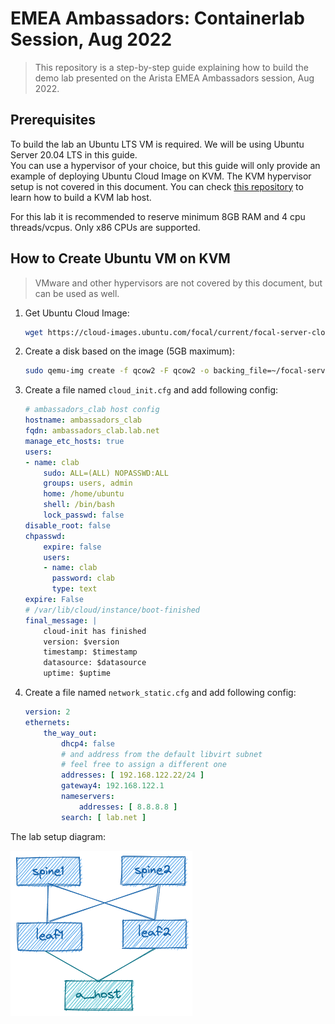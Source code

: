 # EMEA Ambassadors: Containerlab Session, Aug 2022

> This repository is a step-by-step guide explaining how to build the demo lab presented on the Arista EMEA Ambassadors session, Aug 2022.

## Prerequisites

To build the lab an Ubuntu LTS VM is required.  We will be using Ubuntu Server 20.04 LTS in this guide.  
You can use a hypervisor of your choice, but this guide will only provide an example of deploying Ubuntu Cloud Image on KVM. The KVM hypervisor setup is not covered in this document. You can check [this repository](https://github.com/arista-netdevops-community/kvm-lab-for-network-engineers) to learn how to build a KVM lab host.

For this lab it is recommended to reserve minimum 8GB RAM and 4 cpu threads/vcpus. Only x86 CPUs are supported.

## How to Create Ubuntu VM on KVM

> VMware and other hypervisors are not covered by this document, but can be used as well.

1. Get Ubuntu Cloud Image:

   ```bash
   wget https://cloud-images.ubuntu.com/focal/current/focal-server-cloudimg-amd64-disk-kvm.img
   ```

2. Create a disk based on the image (5GB maximum):

    ```bash
    sudo qemu-img create -f qcow2 -F qcow2 -o backing_file=~/focal-server-cloudimg-amd64-disk-kvm.img /var/lib/libvirt/images/arista_ambassadors_clab.qcow2 5G
    ```

3. Create a file named `cloud_init.cfg` and add following config:

    ```yaml
    # ambassadors_clab host config
    hostname: ambassadors_clab
    fqdn: ambassadors_clab.lab.net
    manage_etc_hosts: true
    users:
    - name: clab
        sudo: ALL=(ALL) NOPASSWD:ALL
        groups: users, admin
        home: /home/ubuntu
        shell: /bin/bash
        lock_passwd: false
    disable_root: false
    chpasswd:
        expire: false
        users:
        - name: clab
          password: clab
          type: text
    expire: False
    # /var/lib/cloud/instance/boot-finished
    final_message: |
        cloud-init has finished
        version: $version
        timestamp: $timestamp
        datasource: $datasource
        uptime: $uptime
    ```

4. Create a file named `network_static.cfg` and add following config:

    ```yaml
    version: 2
    ethernets:
        the_way_out:
            dhcp4: false
            # and address from the default libvirt subnet
            # feel free to assign a different one
            addresses: [ 192.168.122.22/24 ]
            gateway4: 192.168.122.1
            nameservers:
                addresses: [ 8.8.8.8 ]
            search: [ lab.net ]
    ```

The lab setup diagram:

![lab diagram](media/lab_setup.png)
